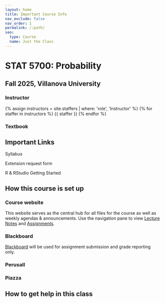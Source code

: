 ```yaml
---
layout: home
title: Important Course Info
nav_exclude: false
nav_order: 1
permalink: /:path/
seo:
  type: Course
  name: Just the Class
---
```


# STAT 5700: Probability

## Fall 2025, Villanova University

### Instructor

{% assign instructors = site.staffers | where: 'role', 'Instructor' %}
{% for staffer in instructors %}
{{ staffer }}
{% endfor %}

### Textbook

## Important Links

Syllabus

Extension request form

R & RStudio Getting Started


## How this course is set up

### Course website

This website serves as the central hub for all files for the course as well as weekly agendas & announcements. Use the navigation pane to view [Lecture Notes](kgfitzgerald.github.io/stat-5700/lecture_notes/) and [Assignments](kgfitzgerald.github.io/stat-5700/lecture_notes/).


### Blackboard

[Blackboard](https://elearning.villanova.edu/ultra/courses/_182880_1/cl/outline) will be used for assignment submission and grade reporting only. 

### Perusall

### Piazza

## How to get help in this class
